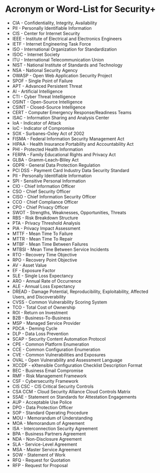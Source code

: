 # Acronym or Word-List for Security+
- CIA - Confidentiality, Integrity, Availability
- PII - Personally Identifiable Information
- CIS - Center for Internet Security
- IEEE - Institute of Electrical and Electronics Engineers
- IETF - Internet Engineering Task Force
- ISO - International Organization for Standardization
- ISOC - Internet Society
- ITU - International Telecommunication Union
- NIST - National Institute of Standards and Technology
- NSA - National Security Agency
- OWASP - Open Web Application Security Project
- SPOF - Single Point of Failure
- APT - Advanced Persistent Threat
- AI - Artificial Intelligence
- CTI - Cyber Threat Intelligence
- OSINT - Open-Source Intelligence
- CSINT - Closed-Source Intelligence
- CERT - Computer Emergency Response/Readiness Teams
- ISAC - Information Sharing and Analysis Center
- IoA - Indicator of Attack
- IoC - Indicator of Compromise
- SOX - Surbanes-Oxley Act of 2002
- FISMA - Federal Information Security Management Act
- HIPAA - Health Insurance Portability and Accountability Act
- PHI - Protected Health Information
- FERPA - Family Educational Rights and Privacy Act
- GLBA - Gramm-Leach-Bliley Act
- GDPR - General Data Protection Regulation
- PCI DSS - Payment Card Industry Data Security Standard
- PII - Personally Identifiable Information
- SPI - Sensitive Personal Information
- CIO - Chief Information Officer
- CSO - Chief Security Officer
- CISO - Chief Information Security Officer
- CCO - Chief Compliance Officer
- CPO - Chief Privacy Officer
- SWOT - Strengths, Weaknesses, Opportunities, Threats
- RBS - Risk Breakdown Structure
- PTA - Privacy Threshold Analysis
- PIA - Privacy Impact Assessment
- MTTF - Mean Time To Failure
- MTTR - Mean Time To Repair
- MTBF - Mean Time Between Failures
- MTBSI - Mean Time Between Service Incidents
- RTO - Recovery Time Objective
- RPO - Recovery Point Objective
- AV - Asset Value
- EF - Exposure Factor
- SLE - Single Loss Expectancy
- ARO - Annual Rate of Occurrence
- ALE - Annual Loss Expectancy
- DREAD - Damage Potential, Reproducibility, Exploitability, Affected Users, and Discoverability
- CVSS - Common Vulnerability Scoring System
- TCO - Total Cost of Ownership
- ROI - Return on Investment
- B2B - Business-To-Business
- MSP - Managed Service Provider
- PDCA - Deming Cycle
- DLP - Data Loss Prevention
- SCAP - Security Content Automation Protocol
- CPE - Common Platform Enumeration
- CCE - Common Configuration Enumeration
- CVE - Common Vulnerabilities and Exposures
- OVAL - Open Vulnerability and Assessment Language
- XCCDF - eXtensible Configuration Checklist Description Format
- BEC - Business Email Compromise
- RMF - Risk Management Framework
- CSF - Cybersecurity Framework
- CIS CSC - CIS Critical Security Controls
- CSA CCM - Cloud Security Alliance Cloud Controls Matrix
- SSAE - Statement on Standards for Attestation Engagements
- AUP - Acceptable Use Police
- DPO - Data Protection Officer
- SOP - Standard Operating Procedure
- MOU - Memorandum of Understanding
- MOA - Memorandum of Agreement
- ISA - Interconnection Security Agreement
- BPA - Business Partners Agreement
- NDA - Non-Disclosure Agreement
- SLA - Service-Level Agreement
- MSA - Master Service Agreement
- SOW - Statement of Work
- RFQ - Request for Quotation
- RFP - Request for Proposal